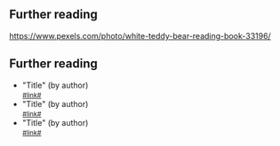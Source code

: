 <section data-background="img/background/further-reading.jpg" data-background-color="black"
    data-background-opacity="0.5">
    <h1 class="stroke"><strong>Further reading</strong></h1>
    <a href="https://www.pexels.com/photo/white-teddy-bear-reading-book-33196/"
        class="attribution">https://www.pexels.com/photo/white-teddy-bear-reading-book-33196/</a>
</section>

<section>
    <h2>Further reading</h2>
    <ul>
        <li class="fragment fade-in-then-semi-out">"Title" (by author)
            <br /><small><a
                    href="#">#link#</a></small>
        </li>
        <li class="fragment fade-in-then-semi-out">"Title" (by author)
            <br /><small><a href="#">#link#</a></small>
        </li>
        <li class="fragment fade-in-then-semi-out">"Title" (by author)
            <br /><small><a href="#">#link#</a></small>
        </li>
    </ul>
</section>